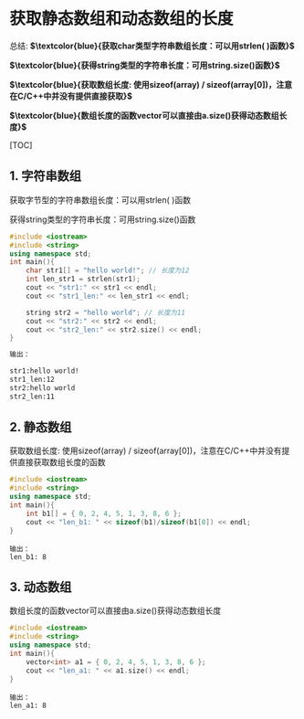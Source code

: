 # 获取静态数组和动态数组的长度

总结:
**$\textcolor{blue}{获取char类型字符串数组长度：可以用strlen( )函数}$**

**$\textcolor{blue}{获得string类型的字符串长度：可用string.size()函数}$**

**$\textcolor{blue}{获取数组长度: 使用sizeof(array) / sizeof(array[0])，注意在C/C++中并没有提供直接获取}$**

**$\textcolor{blue}{数组长度的函数vector可以直接由a.size()获得动态数组长度}$**

[TOC]

## 1. 字符串数组

获取字节型的字符串数组长度：可以用strlen( )函数

获得string类型的字符串长度：可用string.size()函数

```cpp
#include <iostream>
#include <string>
using namespace std;
int main(){
	char str1[] = "hello world!"; // 长度为12
    int len_str1 = strlen(str1);
    cout << "str1:" << str1 << endl;
    cout << "str1_len:" << len_str1 << endl;

    string str2 = "hello world"; // 长度为11
    cout << "str2:" << str2 << endl;
    cout << "str2_len:" << str2.size() << endl;
}
```

```markdown
输出：

str1:hello world!
str1_len:12
str2:hello world
str2_len:11
```

## 2. 静态数组

获取数组长度: 使用sizeof(array) / sizeof(array[0])，注意在C/C++中并没有提供直接获取数组长度的函数

```cpp
#include <iostream>
#include <string>
using namespace std;
int main(){
	int b1[] = { 0, 2, 4, 5, 1, 3, 8, 6 };
	cout << "len_b1: " << sizeof(b1)/sizeof(b1[0]) << endl;
}
```

```
输出：
len_b1: 8
```

## 3. 动态数组

数组长度的函数vector可以直接由a.size()获得动态数组长度

```cpp
#include <iostream>
#include <string>
using namespace std;
int main(){
	vector<int> a1 = { 0, 2, 4, 5, 1, 3, 8, 6 };
    cout << "len_a1: " << a1.size() << endl;
}
```

```
输出：
len_a1: 8
```

